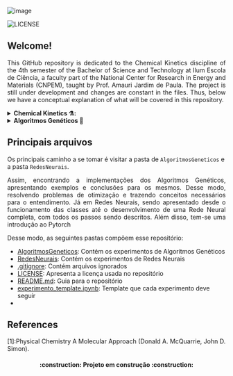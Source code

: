 ![image](https://github.com/YgorRuas/kinetic-chemistry/assets/106711102/202dee44-18d9-4fbe-8b18-5bd646cd385e)

![LICENSE](https://img.shields.io/badge/LICENSE-GNU%20General%20Public%20License%20v3.0-blue)

## Welcome!

<p align="justify"> This GitHub repository is dedicated to the Chemical Kinetics discipline of the 4th semester of the Bachelor of Science and Technology at Ilum Escola de Ciência, a faculty part of the National Center for Research in Energy and Materials (CNPEM), taught by Prof. Amauri Jardim de Paula. The project is still under development and changes are constant in the files. Thus, below we have a conceptual explanation of what will be covered in this repository.</p>

<details>
    
__<summary>Chemical Kinetics ⚗️:</summary>__
    
<p align="justify"> São estruturas inspiradas no cérebro humano, imitando a maneira como os neurônios biológicos sinalizam uns aos outros. As redes neurais são compostas por camadas de nós, contendo uma camada de entrada, uma ou mais camadas ocultas e uma camada de saída. Cada nó, ou neurônio artificial, se conecta a outro e tem um peso e limite associados. Se a saída de qualquer nó individual estiver acima do valor limite especificado, esse nó é ativado, enviando dados para a próxima camada da rede. Caso contrário, nenhum dado é repassado para a próxima camada da rede. As redes neurais dependem de dados de treinamento para aprender e melhorar sua precisão ao longo do tempo. No entanto, uma vez que esses algoritmos de aprendizado são ajustados para precisão, eles são ferramentas poderosas em ciência da computação e inteligência artificial, permitindo classificar e agrupar dados em alta velocidade. </p>
</details>

<details>

__<summary>Algoritmos Genéticos :dna:</summary>__
    
<p align="justify"> Os algoritmos genéticos são uma família de algoritmos de busca inspirados nos princípios da evolução da natureza. Ao simular o processo de seleção natural e reprodução, eles são capazes de gerar soluções de alta qualidade para diversos problemas relacionados à busca, otimização e aprendizado. A sua analogia com a evolução natural permite que os algoritmos genéticos superem os desafios encontrados pelos algoritmos de busca e otimização convencionais, principalmente em problemas com uma grande quantidade de parâmetros e representações matemáticas complexas.</p>
</details>

## Principais arquivos

Os principais caminho a se tomar é visitar a pasta de `AlgoritmosGeneticos` e a pasta `RedesNeurais`.

<p align="justify"> Assim, encontrando a implementações dos Algoritmos Genéticos, apresentando exemplos e conclusões para os mesmos. Desse modo, resolvendo problemas de otimização e trazendo conceitos necessários para o entendimento. Já em Redes Neurais, sendo apresentado desde o funcionamento das classes até o desenvolvimento de uma Rede Neural completa, com todos os passos sendo descritos. Além disso, tem-se uma introdução ao Pytorch </p>

Desse modo, as seguintes pastas compõem esse repositório:
- [AlgoritmosGeneticos](https://github.com/YgorRuas/Redes_Neuro_Anais/tree/main/AlgoritmosGeneticos): Contém os experimentos de Algoritmos Genéticos
- [RedesNeurais](https://github.com/YgorRuas/Redes_Neuro_Anais/tree/main/RedesNeurais): Contém os experimentos de Redes Neurais
- [.gitignore](https://github.com/YgorRuas/Redes_Neuro_Anais/blob/main/.gitignore): Contém arquivos ignorados
- [LICENSE](https://github.com/YgorRuas/Redes_Neuro_Anais/blob/main/LICENSE): Apresenta a licença usada no repositório
- [README.md](https://github.com/YgorRuas/Redes_Neuro_Anais/blob/main/README.md): Guia para o repositório
- [experimento_template.ipynb](https://github.com/YgorRuas/Redes_Neuro_Anais/blob/main/experimento_template.ipynb): Template que cada experimento deve seguir
- 
## References
[1]:Physical Chemistry A Molecular Approach (Donald A. McQuarrie, John D. Simon).

<h4 align="center"> 
    :construction:  Projeto em construção  :construction:
</h4>
